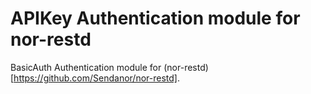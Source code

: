 APIKey Authentication module for nor-restd
==========================================

BasicAuth Authentication module for (nor-restd)[https://github.com/Sendanor/nor-restd].
